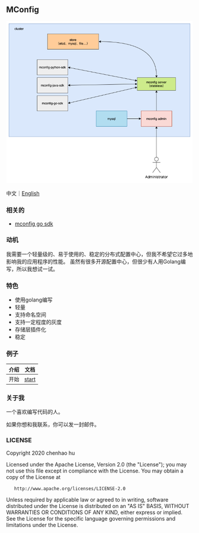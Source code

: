 ## MConfig

![mconfig](../img/mconfig.png)

中文｜[English](../../README.md)


### 相关的

* [mconfig go sdk](https://github.com/mhchlib/mconfig-go-sdk) 

### 动机

我需要一个轻量级的、易于使用的、稳定的分布式配置中心，但我不希望它过多地影响我的应用程序的性能。
虽然有很多开源配置中心，但很少有人用Golang编写，所以我想试一试。

### 特色

* 使用golang编写
* 轻量
* 支持命名空间
* 支持一定程度的灰度
* 存储层插件化
* 稳定

### 例子

| 介绍 | 文档                    |
| ----- | ---------------------- |
| 开始 | [start](docs/start.md) |



### 关于我

一个喜欢编写代码的人。

如果你想和我联系，你可以发一封邮件。

### LICENSE

   Copyright 2020 chenhao hu

   Licensed under the Apache License, Version 2.0 (the "License");
   you may not use this file except in compliance with the License.
   You may obtain a copy of the License at

       http://www.apache.org/licenses/LICENSE-2.0

   Unless required by applicable law or agreed to in writing, software
   distributed under the License is distributed on an "AS IS" BASIS,
   WITHOUT WARRANTIES OR CONDITIONS OF ANY KIND, either express or implied.
   See the License for the specific language governing permissions and
   limitations under the License.